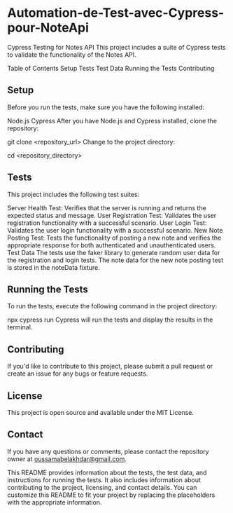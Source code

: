# Automation-de-Test-avec-Cypress-pour-NoteApi
Cypress Testing for Notes API
This project includes a suite of Cypress tests to validate the functionality of the Notes API.

Table of Contents
Setup
Tests
Test Data
Running the Tests
Contributing

## Setup
Before you run the tests, make sure you have the following installed:

Node.js
Cypress
After you have Node.js and Cypress installed, clone the repository:


git clone <repository_url>
Change to the project directory:

cd <repository_directory>

## Tests
This project includes the following test suites:

Server Health Test: Verifies that the server is running and returns the expected status and message.
User Registration Test: Validates the user registration functionality with a successful scenario.
User Login Test: Validates the user login functionality with a successful scenario.
New Note Posting Test: Tests the functionality of posting a new note and verifies the appropriate response for both authenticated and unauthenticated users.
Test Data
The tests use the faker library to generate random user data for the registration and login tests. The note data for the new note posting test is stored in the noteData fixture.

## Running the Tests
To run the tests, execute the following command in the project directory:

npx cypress run
Cypress will run the tests and display the results in the terminal.

## Contributing
If you'd like to contribute to this project, please submit a pull request or create an issue for any bugs or feature requests.

## License
This project is open source and available under the MIT License.

## Contact
If you have any questions or comments, please contact the repository owner at oussamabelakhdar@gmail.com.

This README provides information about the tests, the test data, and instructions for running the tests. It also includes information about contributing to the project, licensing, and contact details. You can customize this README to fit your project by replacing the placeholders with the appropriate information.
